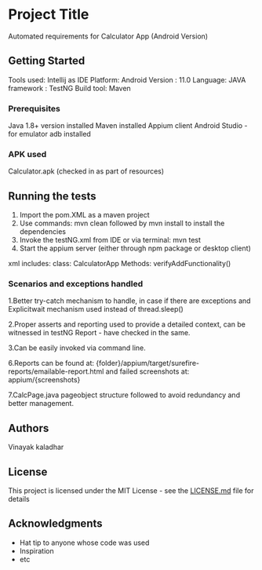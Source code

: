 # Project Title

Automated requirements for Calculator App (Android Version)

## Getting Started

Tools used: Intellij as IDE
Platform: Android
Version : 11.0
Language: JAVA
framework : TestNG
Build tool: Maven

### Prerequisites

Java 1.8+ version installed
Maven installed
Appium client
Android Studio - for emulator
adb installed

### APK used

Calculator.apk (checked in as part of resources)

## Running the tests

1. Import the pom.XML as a maven project
2. Use commands: mvn clean followed by mvn install to install the dependencies
3. Invoke the testNG.xml from IDE or
   via terminal: mvn test
4. Start the appium server (either through npm package or desktop client)

xml includes:
class: CalculatorApp
Methods: verifyAddFunctionality()

### Scenarios and exceptions handled

1.Better try-catch mechanism to handle, in case if there are exceptions and Explicitwait mechanism used instead of thread.sleep()

2.Proper asserts and reporting used to provide a detailed context, can be witnessed in testNG Report - have checked in the same.

3.Can be easily invoked via command line.

6.Reports can be found at: {folder}/appium/target/surefire-reports/emailable-report.html and failed screenshots at: appium/{screenshots}

7.CalcPage.java pageobject structure followed to avoid redundancy and better management.

## Authors

Vinayak kaladhar

## License

This project is licensed under the MIT License - see the [LICENSE.md](LICENSE.md) file for details

## Acknowledgments

* Hat tip to anyone whose code was used
* Inspiration
* etc
